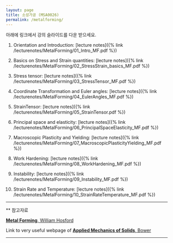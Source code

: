 ```yaml
---
layout: page
title: 소성가공 (MSA0026)
permalink: /metalforming/
---
```




아래에 링크에서 강의 슬라이드를 다운 받으세요.

1. Orientation and Introduction: [lecture notes]({% link /lecturenotes/MetalForming/01_Intro_MF.pdf %})

2. Basics on Stress and Strain quantities: [lecture notes]({% link /lecturenotes/MetalForming/02_StressStrain_basics_MF.pdf %})

3. Stress tensor: [lecture notes]({% link /lecturenotes/MetalForming/03_StressTensor_MF.pdf %})

4. Coordinate Transformation and Euler angles: [lecture notes]({% link /lecturenotes/MetalForming/04_EulerAngles_MF.pdf %})

5. StrainTensor: [lecture notes]({% link /lecturenotes/MetalForming/05_StrainTensor.pdf %})

6. Principal space and elasticity: [lecture notes]({% link /lecturenotes/MetalForming/06_PrincipalSpaceElasticity_MF.pdf %})

7. Macroscopic Plasticity and Yielding: [lecture notes]({% link /lecturenotes/MetalForming/07_MacroscopicPlasticityYielding_MF.pdf %})

8. Work Hardening: [lecture notes]({% link /lecturenotes/MetalForming/08_WorkHardening_MF.pdf %})

9. Instability: [lecture notes]({% link /lecturenotes/MetalForming/09_Instability_MF.pdf %})

10. Strain Rate and Temperature: [lecture notes]({% link /lecturenotes/MetalForming/10_StrainRateTemperature_MF.pdf %})


--------------------------

** 참고자료

[**Metal Forming**, William Hosford](https://www.amazon.com/Metal-Forming-Metallurgy-William-Hosford/dp/1107670969)

Link to very useful webpage of [**Applied Mechanics of Solids**, Bower](http://solidmechanics.org)

--------------------------


<!--


Some quest(s) for advanced students.

a. Processing raw data obtained from uniaxial tension tests: click [here]({% link tensile.md %})!

--------------------------------------------------

Further readings and useful pages

- [Strain hardening]({% link tensile.md %})


- [Euler angles]({% link euler.md %})

- [Excel file for **Euler method**]({% link /libs/Euler_Method.xlsx %})

- [Tensors]({% link tensors.md %})

- [Principal space]({% link principal.md %})

- Excel/Google [SpreadSheet]({% link Euler2ndTensor.md %}) to practice 2nd rank tensor transformation

- Excel/Google [SpreadSheet]({% link yieldsurface.md %}) to practice yield surface drawing

- [LaTeX script to understand Euler angle]({% link euler.md%})

- [Pole figure plotting]({% link polefigure.md %})

- [thin-walled tube]({% link thinwalltube.md %})

- [Newton-Raphson approach to solve the instability of metals under uniaxial tension]({% link nr_example.md %})

-->
